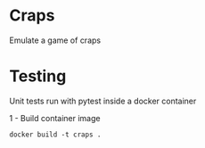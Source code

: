 # Craps

Emulate a game of craps

# Testing 

Unit tests run with pytest inside a docker container


1 - Build container image
```shell
docker build -t craps .
```
